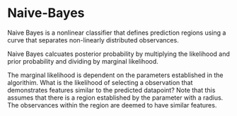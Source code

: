 # Naive-Bayes

Naive Bayes is a nonlinear classifier that defines prediction regions using a curve that separates non-linearly distributed observances.

Naive Bayes calcuates posterior probability by multiplying the likelihood and prior probability and dividing by marginal likelihood.

The marginal likelihood is dependent on the parameters established in the algorithim. What is the likelihood of selecting a observation that demonstrates features similar to the predicted datapoint? Note that this assumes that there is a region established by the parameter with a radius. The observances within the region are deemed to have similar features.
